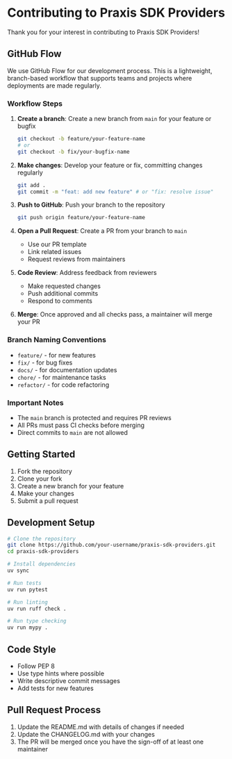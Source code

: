 # Contributing to Praxis SDK Providers

Thank you for your interest in contributing to Praxis SDK Providers!

## GitHub Flow

We use GitHub Flow for our development process. This is a lightweight, branch-based workflow that supports teams and projects where deployments are made regularly.

### Workflow Steps

1. **Create a branch**: Create a new branch from `main` for your feature or bugfix
   ```bash
   git checkout -b feature/your-feature-name
   # or
   git checkout -b fix/your-bugfix-name
   ```

2. **Make changes**: Develop your feature or fix, committing changes regularly
   ```bash
   git add .
   git commit -m "feat: add new feature" # or "fix: resolve issue"
   ```

3. **Push to GitHub**: Push your branch to the repository
   ```bash
   git push origin feature/your-feature-name
   ```

4. **Open a Pull Request**: Create a PR from your branch to `main`
   - Use our PR template
   - Link related issues
   - Request reviews from maintainers

5. **Code Review**: Address feedback from reviewers
   - Make requested changes
   - Push additional commits
   - Respond to comments

6. **Merge**: Once approved and all checks pass, a maintainer will merge your PR

### Branch Naming Conventions

- `feature/` - for new features
- `fix/` - for bug fixes
- `docs/` - for documentation updates
- `chore/` - for maintenance tasks
- `refactor/` - for code refactoring

### Important Notes

- The `main` branch is protected and requires PR reviews
- All PRs must pass CI checks before merging
- Direct commits to `main` are not allowed

## Getting Started

1. Fork the repository
2. Clone your fork
3. Create a new branch for your feature
4. Make your changes
5. Submit a pull request

## Development Setup

```bash
# Clone the repository
git clone https://github.com/your-username/praxis-sdk-providers.git
cd praxis-sdk-providers

# Install dependencies
uv sync

# Run tests
uv run pytest

# Run linting
uv run ruff check .

# Run type checking
uv run mypy .
```

## Code Style

- Follow PEP 8
- Use type hints where possible
- Write descriptive commit messages
- Add tests for new features

## Pull Request Process

1. Update the README.md with details of changes if needed
2. Update the CHANGELOG.md with your changes
3. The PR will be merged once you have the sign-off of at least one maintainer
